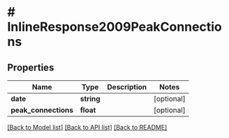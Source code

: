 # # InlineResponse2009PeakConnections

## Properties

Name | Type | Description | Notes
------------ | ------------- | ------------- | -------------
**date** | **string** |  | [optional]
**peak_connections** | **float** |  | [optional]

[[Back to Model list]](../../README.md#models) [[Back to API list]](../../README.md#endpoints) [[Back to README]](../../README.md)
